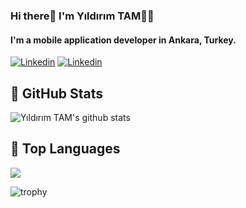 ### Hi there👋 I'm Yıldırım TAM👨‍💻 

#### I'm a mobile application developer in Ankara, Turkey.


[![Linkedin](https://img.shields.io/badge/-LinkedIn-blue?style=flat&logo=Linkedin&logoColor=white)](https://www.linkedin.com/in/yıldırım-tam-2513979a/)
[![Linkedin](https://img.shields.io/badge/-Twitter-blue?style=flat&logo=Twitter&logoColor=white)](https://twitter.com/iamytam/)

## 📌 GitHub Stats

![Yıldırım TAM's github stats](https://github-readme-stats.vercel.app/api?username=ytam&show_icons=true&theme=dark)

## 📌 Top Languages

<img  src="https://github-readme-stats.vercel.app/api/top-langs/?username=ytam&layout=compact&theme=dark" />

![trophy](https://github-profile-trophy.vercel.app/?username=ytam)




<!--
**ytam/ytam** is a ✨ _special_ ✨ repository because its `README.md` (this file) appears on your GitHub profile.


Here are some ideas to get you started:

- 🔭 I’m currently working on ...
- 🌱 I’m currently learning ...
- 👯 I’m looking to collaborate on ...
- 🤔 I’m looking for help with ...
- 💬 Ask me about ...
- 📫 How to reach me: ...
- 😄 Pronouns: ...
- ⚡ Fun fact: ...
-->
